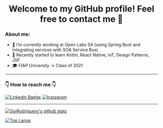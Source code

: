 <h1 align="center">
    Welcome to my GitHub profile! Feel free to contact me 👋
</h1>

### About me:
- 🔭 I’m currently working at Open Labs SA (using Spring Boot and integrating services with SOA Service Bus)
- 🌱 Recently started to learn Kotlin, React Native, IoT, Design Patterns, JSF 
- 🎓 FIAP University -> Class of 2021 

<hr>

### 👇 How to reach me 👇
[![Linkedin Badge](https://img.shields.io/badge/-LinkedIn-blue?style=flat-square&logo=Linkedin&logoColor=white&link=https://linkedin.com/in/brunoluiss)](https://www.linkedin.com/in/guirodriguero/)
 [![Instagram](https://img.shields.io/badge/-Instagram-E4405F?&logo=Instagram&logoColor=FFFFFF)](https://www.instagram.com/gui_rodriguero/)

<hr>

[![GuiRodriguero's github stats](https://github-readme-stats.vercel.app/api?username=GuiRodriguero&theme=nord&show_icons=true "![GuiRodriguero's github stats")](https://github.com/GuiRodriguero/github-readme-stats)

[![Top Langs](https://github-readme-stats.vercel.app/api/top-langs/?username=guirodriguero&layout=compact&theme=nord)](https://github.com/guirodriguero/github-readme-stats)

